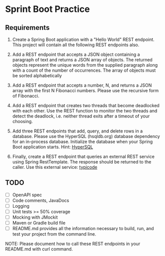 # Sprint Boot Practice 

## Requirements

1. Create a Spring Boot application with a "Hello World" REST endpoint.
 This project will contain all the following REST endpoints also.

1. Add a REST endpoint that accepts a JSON object containing a paragraph
 of text and returns a JSON array of objects. The returned objects represent the
 unique words from the supplied paragraph along with a count of the number of
 occurrences. The array of objects must be sorted alphabetically

1. Add a REST endpoint that accepts a number, N, and returns a JSON array
 with the first N Fibonacci numbers. Please use the recursive form of Fibonacci.

1. Add a REST endpoint that creates two threads that become deadlocked
 with each other. Use the REST function to monitor the two threads and detect
 the deadlock, i.e. neither thread exits after a timeout of your choosing.

1. Add three REST endpoints that add, query, and delete rows in a
 database. Please use the HyperSQL (hsqldb.org) database dependency for an
 in-process database. Initialize the database when your Spring Boot application
 starts.
 Hint: [HyperSQL](http://www.programmingforfuture.com/2011/02/in-process-mode-of-hsqldb-in-web.html)

1. Finally, create a REST endpoint that queries an external REST
 service using Spring RestTemplate. The response should be returned to the
 caller. Use this external service: [typicode](https://jsonplaceholder.typicode.com/posts)

## TODO

- [ ] OpenAPI spec
- [ ] Code  comments, JavaDocs
- [ ] Logging
- [ ] Unit tests >= 50% coverage
- [ ] Mocking with JMockit
- [ ] Maven or Gradle build file
- [ ] README.md provides all the information necessary to build, run, and test
 your project from the command line.

NOTE: Please document how to call these REST endpoints in your README.md with
curl command.

